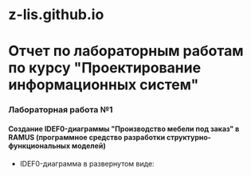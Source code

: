 # z-lis.github.io
# Отчет по лабораторным работам по курсу "Проектирование информационных систем"

### Лабораторная работа №1

#### Создание IDEF0-диаграммы "Производство мебели под заказ" в RAMUS (программное средство разработки структурно-функциональных моделей)

* IDEF0-диаграмма в развернутом виде:

